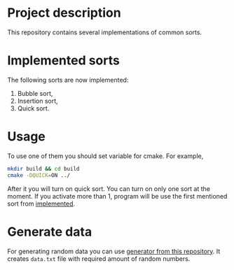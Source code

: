 # Project description
This repository contains several implementations of common sorts.

# Implemented sorts
The following sorts are now implemented:
1. Bubble sort,
2. Insertion sort,
3. Quick sort.

# Usage
To use one of them you should set variable for cmake. For example,
```bash
mkdir build && cd build
cmake -DQUICK=ON ../
```

After it you will turn on quick sort. You can turn on only one sort at the moment.
If you activate more than 1, program will be use the first mentioned sort from
[implemented](#implemented-sorts).

# Generate data
For generating random data you can use [generator from this repository](data_generator.c).
It creates `data.txt` file with required amount of random numbers.
